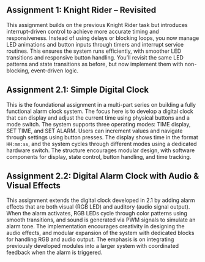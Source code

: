 ## Assignment 1: Knight Rider – Revisited

This assignment builds on the previous Knight Rider task but introduces interrupt-driven control to achieve more accurate timing and responsiveness. Instead of using delays or blocking loops, you now manage LED animations and button inputs through timers and interrupt service routines. This ensures the system runs efficiently, with smoother LED transitions and responsive button handling. You’ll revisit the same LED patterns and state transitions as before, but now implement them with non-blocking, event-driven logic.

## Assignment 2.1: Simple Digital Clock

This is the foundational assignment in a multi-part series on building a fully functional alarm clock system. The focus here is to develop a digital clock that can display and adjust the current time using physical buttons and a mode switch. The system supports three operating modes: TIME display, SET TIME, and SET ALARM. Users can increment values and navigate through settings using button presses. The display shows time in the format `HH:mm:ss`, and the system cycles through different modes using a dedicated hardware switch. The structure encourages modular design, with software components for display, state control, button handling, and time tracking.

## Assignment 2.2: Digital Alarm Clock with Audio & Visual Effects

This assignment extends the digital clock developed in 2.1 by adding alarm effects that are both visual (RGB LED) and auditory (audio signal output). When the alarm activates, RGB LEDs cycle through color patterns using smooth transitions, and sound is generated via PWM signals to simulate an alarm tone. The implementation encourages creativity in designing the audio effects, and modular expansion of the system with dedicated blocks for handling RGB and audio output. The emphasis is on integrating previously developed modules into a larger system with coordinated feedback when the alarm is triggered.
